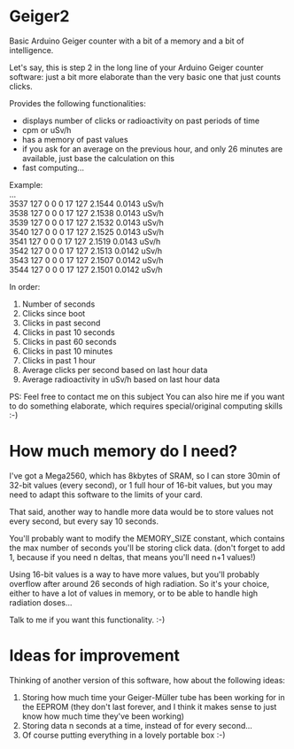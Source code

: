 # Geiger2
Basic Arduino Geiger counter with a bit of a memory and a bit of intelligence.

Let's say, this is step 2 in the long line of your Arduino Geiger counter software: just a bit more elaborate than the very basic one that just counts clicks.

Provides the following functionalities:
  - displays number of clicks or radioactivity on past periods of time
  - cpm or uSv/h
  - has a memory of past values
  - if you ask for an average on the previous hour, and only 26 minutes are available, just base the calculation on this
  - fast computing...
  
Example: <br>
...<br>
3537 127 0 0 0 17 127 2.1544 0.0143 uSv/h<br>
3538 127 0 0 0 17 127 2.1538 0.0143 uSv/h<br>
3539 127 0 0 0 17 127 2.1532 0.0143 uSv/h<br>
3540 127 0 0 0 17 127 2.1525 0.0143 uSv/h<br>
3541 127 0 0 0 17 127 2.1519 0.0143 uSv/h<br>
3542 127 0 0 0 17 127 2.1513 0.0142 uSv/h<br>
3543 127 0 0 0 17 127 2.1507 0.0142 uSv/h<br>
3544 127 0 0 0 17 127 2.1501 0.0142 uSv/h<br>

In order:
1. Number of seconds
2. Clicks since boot
3. Clicks in past second
4. Clicks in past 10 seconds
5. Clicks in past 60 seconds
6. Clicks in past 10 minutes
7. Clicks in past 1 hour
8. Average clicks per second based on last hour data
9. Average radioactivity in uSv/h based on last hour data

PS: Feel free to contact me on this subject
You can also hire me if you want to do something elaborate, which requires special/original computing skills :-)

# How much memory do I need?

I've got a Mega2560, which has 8kbytes of SRAM, so I can store 30min of 32-bit values (every second), or 1 full hour of 16-bit values, but you may need to adapt this software to the limits of your card.

That said, another way to handle more data would be to store values not every second, but every say 10 seconds.

You'll probably want to modify the MEMORY_SIZE constant, which contains the max number of seconds you'll be storing click data. (don't forget to add 1, because if you need n deltas, that means you'll need n+1 values!)

Using 16-bit values is a way to have more values, but you'll probably overflow after around 26 seconds of high radiation. So it's your choice, either to have a lot of values in memory, or to be able to handle high radiation doses...

Talk to me if you want this functionality. :-)

# Ideas for improvement

Thinking of another version of this software, how about the following ideas:
1. Storing how much time your Geiger-Müller tube has been working for in the EEPROM (they don't last forever, and I think it makes sense to just know how much time they've been working)
2. Storing data n seconds at a time, instead of for every second...
3. Of course putting everything in a lovely portable box :-)
